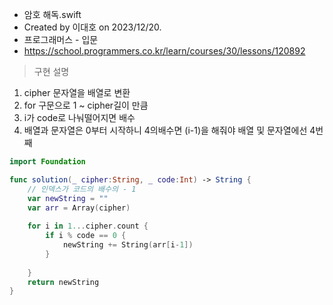 
- 암호 해독.swift
- Created by 이대호 on 2023/12/20.
- 프로그래머스 - 입문
- https://school.programmers.co.kr/learn/courses/30/lessons/120892


> 구현 설명
1. cipher 문자열을 배열로 변환
2. for 구문으로 1 ~ cipher길이 만큼
3. i가 code로 나눠떨어지면 배수
4. 배열과 문자열은 0부터 시작하니 4의배수면 (i-1)을 해줘야 배열 및 문자열에선 4번째


```Swift
import Foundation

func solution(_ cipher:String, _ code:Int) -> String {
    // 인덱스가 코드의 배수의 - 1
    var newString = ""
    var arr = Array(cipher)
    
    for i in 1...cipher.count {
        if i % code == 0 {
            newString += String(arr[i-1]) 
        }
        
    }
    return newString
}
```

